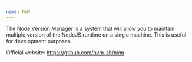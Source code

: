 ```yaml
---
name: NVM
---
```

The Node Version Manager is a system that will allow you to maintain multiple version of the NodeJS runtime on a single machine.
This is useful for development purposes.

Official website: https://github.com/nvm-sh/nvm
